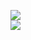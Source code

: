[![](https://img.shields.io/badge/Made%20With-Github%20Spray-lightgrey.svg?style=for-the-badge&logo=github)](https://github.com/Annihil/github-spray#14174)  
[![](https://i.imgur.com/2DrTn0Z.gif)](https://github.com/Annihil/github-spray)